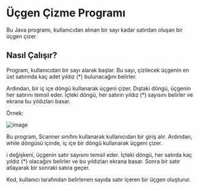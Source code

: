 # Üçgen Çizme Programı

Bu Java programı, kullanıcıdan alınan bir sayı kadar satırdan oluşan bir üçgen çizer.

## Nasıl Çalışır?

Program, kullanıcıdan bir sayı alarak başlar. Bu sayı, çizilecek üçgenin en üst satırında kaç adet yıldız (*) bulunacağını belirler.

Ardından, bir iç içe döngü kullanarak üçgeni çizer. Dıştaki döngü, üçgenin her satırını temsil eder. İçteki döngü, her satırın yıldız (*) sayısını belirler ve ekrana bu yıldızları basar.

Örnek:

![image](https://github.com/esmanur-karatas/javaAlgorithmExamples/assets/83882274/fca0a25a-daf3-40ec-a4f9-690731a8b976)


Bu program, Scanner sınıfını kullanarak kullanıcıdan bir giriş alır. Ardından, while döngüsü içinde, iç içe bir döngü kullanarak üçgeni çizer.

i değişkeni, üçgenin satır sayısını temsil eder. İçteki döngü, her satırda kaç yıldız (*) olacağını belirler ve bu yıldızları ekrana basar. Sonra bir satır atlayarak bir sonraki satıra geçer.

Kod, kullanıcı tarafından belirlenen sayıda satır içeren bir üçgen oluşturur.
